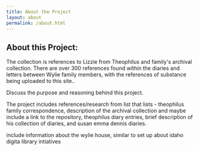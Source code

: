 ```yaml
---
title: About the Project
layout: about
permalink: /about.html
---
```



<h2 class="pt-4">About this Project:</h2>
<p>The collection is references to Lizzie from Theophilus and family's archival collection. There are over 300 references found within the diaries and letters between Wylie family members, with the references of substance being uploaded to this site..</p>
<p>Discuss the purpose and reasoning behind this project.</p>
<p>The project includes references/research from list that lists 
- theophilus family correspondence, description of the archival collection and maybe include a link to the repository, theophilus diary entries, brief description of his collection of diaries, and susan emma dennis diaries.</p>
<p>include information about the wylie house, similar to set up about idaho digita library intiatives</p>

